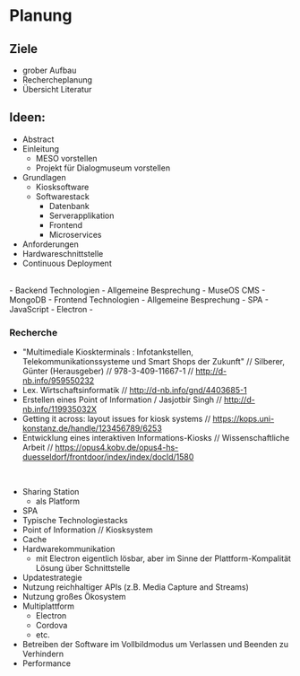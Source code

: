 # Planung

## Ziele
- grober Aufbau
- Rechercheplanung
- Übersicht Literatur

## Ideen:
- Abstract
- Einleitung
  - MESO vorstellen
  - Projekt für Dialogmuseum vorstellen
- Grundlagen
  - Kiosksoftware
  - Softwarestack
    - Datenbank
    - Serverapplikation
    - Frontend 
    - Microservices
- Anforderungen 
- Hardwareschnittstelle
- Continuous Deployment
<br>
- Backend Technologien
  - Allgemeine Besprechung
  - MuseOS CMS
  - MongoDB
- Frontend Technologien
  - Allgemeine Besprechung
  - SPA
  - JavaScript
  - Electron
- 

### Recherche
- "Multimediale Kioskterminals : Infotankstellen, Telekommunikationssysteme und Smart Shops der Zukunft" // Silberer, Günter (Herausgeber) // 978-3-409-11667-1 // http://d-nb.info/959550232 
- Lex. Wirtschaftsinformatik // http://d-nb.info/gnd/4403685-1
- Erstellen eines Point of Information / Jasjotbir Singh // http://d-nb.info/119935032X
- Getting it across: layout issues for kiosk systems // https://kops.uni-konstanz.de/handle/123456789/6253
- Entwicklung eines interaktiven Informations-Kiosks // Wissenschaftliche Arbeit // https://opus4.kobv.de/opus4-hs-duesseldorf/frontdoor/index/index/docId/1580

<br>

- Sharing Station
  - als Platform 
- SPA
- Typische Technologiestacks
- Point of Information // Kiosksystem
- Cache
- Hardwarekommunikation
  - mit Electron eigentlich lösbar, aber im Sinne der Plattform-Kompalität Lösung über Schnittstelle
- Updatestrategie
- Nutzung reichhaltiger APIs (z.B. Media Capture and Streams)
- Nutzung großes Ökosystem
- Multiplattform
  - Electron
  - Cordova 
  - etc.
- Betreiben der Software im Vollbildmodus um Verlassen und Beenden zu Verhindern
- Performance